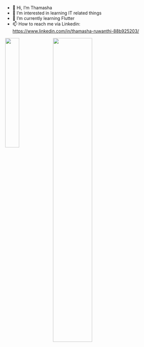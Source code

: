 - 👋 Hi, I’m Thamasha
- 👀 I’m interested in learning IT related things
- 🌱 I’m currently learning Flutter 
- 📫 How to reach me via Linkedin: https://www.linkedin.com/in/thamasha-ruwanthi-88b925203/



<img width = "50%"  src ="https://github-readme-stats.vercel.app/api?username=Thamasha-ru&show_icons=true&theme=tokyonight"/>

<img align="left" width = "30%" src ="https://github-readme-stats.vercel.app/api/top-langs/?username=Thamasha-ru&layout=demo&theme=tokyonight"/>

<!---
Thamasha-ru/Thamasha-ru is a ✨ special ✨ repository because its `README.md` (this file) appears on your GitHub profile.
You can click the Preview link to take a look at your changes.
--->
